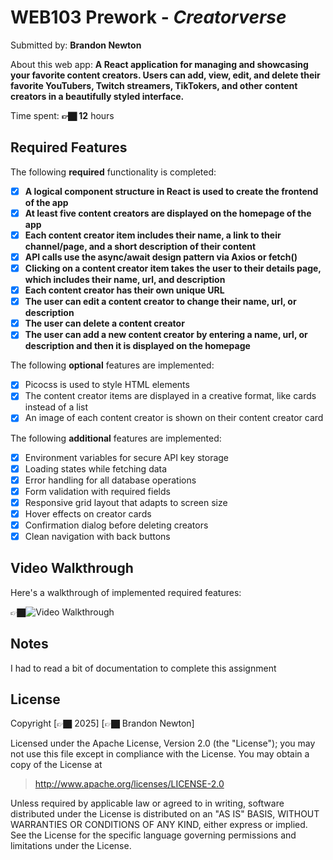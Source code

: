 # WEB103 Prework - *Creatorverse*

Submitted by: **Brandon Newton**

About this web app: **A React application for managing and showcasing your favorite content creators. Users can add, view, edit, and delete their favorite YouTubers, Twitch streamers, TikTokers, and other content creators in a beautifully styled interface.**

Time spent: **👉🏿 12** hours

## Required Features

The following **required** functionality is completed:

<!-- 👉🏿👉🏿👉🏿 Make sure to check off completed functionality below -->
- [x] **A logical component structure in React is used to create the frontend of the app**
- [x] **At least five content creators are displayed on the homepage of the app**
- [x] **Each content creator item includes their name, a link to their channel/page, and a short description of their content**
- [x] **API calls use the async/await design pattern via Axios or fetch()**
- [x] **Clicking on a content creator item takes the user to their details page, which includes their name, url, and description**
- [x] **Each content creator has their own unique URL**
- [x] **The user can edit a content creator to change their name, url, or description**
- [x] **The user can delete a content creator**
- [x] **The user can add a new content creator by entering a name, url, or description and then it is displayed on the homepage**

The following **optional** features are implemented:

- [x] Picocss is used to style HTML elements
- [x] The content creator items are displayed in a creative format, like cards instead of a list
- [x] An image of each content creator is shown on their content creator card

The following **additional** features are implemented:

* [x] Environment variables for secure API key storage
* [x] Loading states while fetching data
* [x] Error handling for all database operations
* [x] Form validation with required fields
* [x] Responsive grid layout that adapts to screen size
* [x] Hover effects on creator cards
* [x] Confirmation dialog before deleting creators
* [x] Clean navigation with back buttons

## Video Walkthrough

Here's a walkthrough of implemented required features:

👉🏿<img src='https://imgur.com/a/VgRBxXG' title='Video Walkthrough' width='' alt='Video Walkthrough' />

## Notes

I had to read a bit of documentation to complete this assignment

## License

Copyright [👉🏿 2025] [👉🏿 Brandon Newton]

Licensed under the Apache License, Version 2.0 (the "License"); you may not use this file except in compliance with the License. You may obtain a copy of the License at

> http://www.apache.org/licenses/LICENSE-2.0

Unless required by applicable law or agreed to in writing, software distributed under the License is distributed on an "AS IS" BASIS, WITHOUT WARRANTIES OR CONDITIONS OF ANY KIND, either express or implied. See the License for the specific language governing permissions and limitations under the License.
